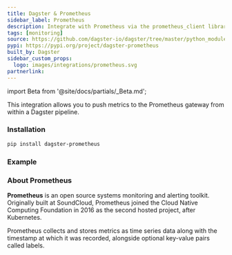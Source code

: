 ```yaml
---
title: Dagster & Prometheus
sidebar_label: Prometheus
description: Integrate with Prometheus via the prometheus_client library.
tags: [monitoring]
source: https://github.com/dagster-io/dagster/tree/master/python_modules/libraries/dagster-prometheus
pypi: https://pypi.org/project/dagster-prometheus
built_by: Dagster
sidebar_custom_props:
  logo: images/integrations/prometheus.svg
partnerlink:
---
```


import Beta from '@site/docs/partials/\_Beta.md';

<Beta />

This integration allows you to push metrics to the Prometheus gateway from within a Dagster pipeline.

### Installation

```bash
pip install dagster-prometheus
```

### Example

<CodeExample path="docs_snippets/docs_snippets/integrations/prometheus.py" language="python" />

### About Prometheus

**Prometheus** is an open source systems monitoring and alerting toolkit. Originally built at SoundCloud, Prometheus joined the Cloud Native Computing Foundation in 2016 as the second hosted project, after Kubernetes.

Prometheus collects and stores metrics as time series data along with the timestamp at which it was recorded, alongside optional key-value pairs called labels.
